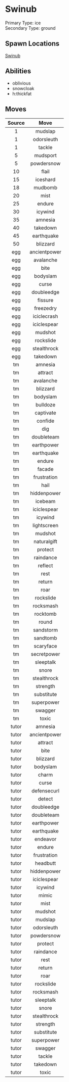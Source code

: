 # Swinub  
Primary Type: ice  
Secondary Type: ground  
  
## Spawn Locations  
[Swinub](/data/spawn_presets/swinub.md)  
  
## Abilities  
  * oblivious
  * snowcloak
  * h:thickfat
  
  
## Moves  
  
| Source | Move |  
|:---:|:---:|  
| 1 | mudslap |  
| 1 | odorsleuth |  
| 1 | tackle |  
| 5 | mudsport |  
| 5 | powdersnow |  
| 10 | flail |  
| 15 | iceshard |  
| 18 | mudbomb |  
| 20 | mist |  
| 25 | endure |  
| 30 | icywind |  
| 35 | amnesia |  
| 40 | takedown |  
| 45 | earthquake |  
| 50 | blizzard |  
| egg | ancientpower |  
| egg | avalanche |  
| egg | bite |  
| egg | bodyslam |  
| egg | curse |  
| egg | doubleedge |  
| egg | fissure |  
| egg | freezedry |  
| egg | iciclecrash |  
| egg | iciclespear |  
| egg | mudshot |  
| egg | rockslide |  
| egg | stealthrock |  
| egg | takedown |  
| tm | amnesia |  
| tm | attract |  
| tm | avalanche |  
| tm | blizzard |  
| tm | bodyslam |  
| tm | bulldoze |  
| tm | captivate |  
| tm | confide |  
| tm | dig |  
| tm | doubleteam |  
| tm | earthpower |  
| tm | earthquake |  
| tm | endure |  
| tm | facade |  
| tm | frustration |  
| tm | hail |  
| tm | hiddenpower |  
| tm | icebeam |  
| tm | iciclespear |  
| tm | icywind |  
| tm | lightscreen |  
| tm | mudshot |  
| tm | naturalgift |  
| tm | protect |  
| tm | raindance |  
| tm | reflect |  
| tm | rest |  
| tm | return |  
| tm | roar |  
| tm | rockslide |  
| tm | rocksmash |  
| tm | rocktomb |  
| tm | round |  
| tm | sandstorm |  
| tm | sandtomb |  
| tm | scaryface |  
| tm | secretpower |  
| tm | sleeptalk |  
| tm | snore |  
| tm | stealthrock |  
| tm | strength |  
| tm | substitute |  
| tm | superpower |  
| tm | swagger |  
| tm | toxic |  
| tutor | amnesia |  
| tutor | ancientpower |  
| tutor | attract |  
| tutor | bite |  
| tutor | blizzard |  
| tutor | bodyslam |  
| tutor | charm |  
| tutor | curse |  
| tutor | defensecurl |  
| tutor | detect |  
| tutor | doubleedge |  
| tutor | doubleteam |  
| tutor | earthpower |  
| tutor | earthquake |  
| tutor | endeavor |  
| tutor | endure |  
| tutor | frustration |  
| tutor | headbutt |  
| tutor | hiddenpower |  
| tutor | iciclespear |  
| tutor | icywind |  
| tutor | mimic |  
| tutor | mist |  
| tutor | mudshot |  
| tutor | mudslap |  
| tutor | odorsleuth |  
| tutor | powdersnow |  
| tutor | protect |  
| tutor | raindance |  
| tutor | rest |  
| tutor | return |  
| tutor | roar |  
| tutor | rockslide |  
| tutor | rocksmash |  
| tutor | sleeptalk |  
| tutor | snore |  
| tutor | stealthrock |  
| tutor | strength |  
| tutor | substitute |  
| tutor | superpower |  
| tutor | swagger |  
| tutor | tackle |  
| tutor | takedown |  
| tutor | toxic |  
  
